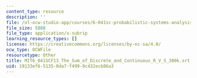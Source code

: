 ```yaml
---
content_type: resource
description: ''
file: /ol-ocw-studio-app/courses/6-041sc-probabilistic-systems-analysis-and-applied-probability-fall-2013/19133ef651350da7f4999c432ecb86a3_MIT6_041SCF13_The_Sum_of_Discrete_and_Continuous_R_V_S_300k.srt
file_size: 5888
file_type: application/x-subrip
learning_resource_types: []
license: https://creativecommons.org/licenses/by-nc-sa/4.0/
ocw_type: OCWFile
resourcetype: Other
title: MIT6_041SCF13_The_Sum_of_Discrete_and_Continuous_R_V_S_300k.srt
uid: 19133ef6-5135-0da7-f499-9c432ecb86a3
---
```

